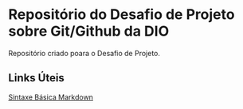 # Repositório do Desafio de Projeto sobre Git/Github da DIO
Repositório criado poara o Desafio de Projeto.

## Links Úteis
[Sintaxe Básica Markdown](https://www.markdownguide.org/basic-syntax/)
